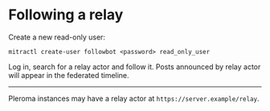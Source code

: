 # Following a relay

Create a new read-only user:

```
mitractl create-user followbot <password> read_only_user
```

Log in, search for a relay actor and follow it. Posts announced by relay actor will appear in the federated timeline.

---

Pleroma instances may have a relay actor at `https://server.example/relay`.
